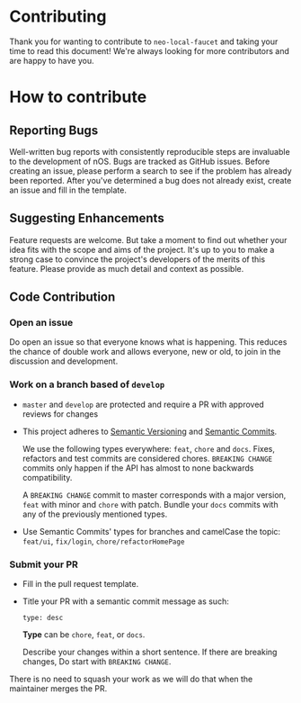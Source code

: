 # Contributing

Thank you for wanting to contribute to `neo-local-faucet` and taking your time to read this document! We're always looking for more contributors and are happy to have you.

# How to contribute

## Reporting Bugs

Well-written bug reports with consistently reproducible steps are invaluable to the development of nOS. Bugs are tracked as GitHub issues. Before creating an issue, please perform a search to see if the problem has already been reported. After you've determined a bug does not already exist, create an issue and fill in the template.

## Suggesting Enhancements

Feature requests are welcome. But take a moment to find out whether your idea fits with the scope and aims of the project. It's up to you to make a strong case to convince the project's developers of the merits of this feature. Please provide as much detail and context as possible.

## Code Contribution

### Open an issue

Do open an issue so that everyone knows what is happening. This reduces the chance of double work and allows everyone, new or old, to join in the discussion and development.

### Work on a branch based of `develop`

- `master` and `develop` are protected and require a PR with approved reviews for changes
- This project adheres to [Semantic Versioning](https://semver.org/) and [Semantic Commits](https://seesparkbox.com/foundry/semantic_commit_messages).

  We use the following types everywhere: `feat`, `chore` and `docs`. Fixes, refactors and test commits are considered chores. `BREAKING CHANGE` commits only happen if the API has almost to none backwards compatibility.

  A `BREAKING CHANGE` commit to master corresponds with a major version, `feat` with minor and `chore` with patch. Bundle your `docs` commits with any of the previously mentioned types.

- Use Semantic Commits' types for branches and camelCase the topic: `feat/ui`, `fix/login`, `chore/refactorHomePage`

### Submit your PR

- Fill in the pull request template.
- Title your PR with a semantic commit message as such:

  ```
  type: desc
  ```

  **Type** can be `chore`, `feat`, or `docs`.

  Describe your changes within a short sentence. If there are breaking changes, Do start with `BREAKING CHANGE`.

There is no need to squash your work as we will do that when the maintainer merges the PR.
